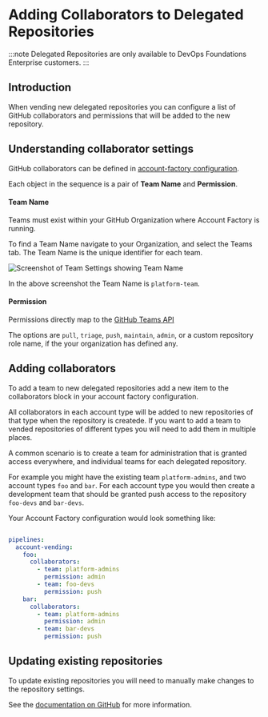 # Adding Collaborators to Delegated Repositories

:::note
Delegated Repositories are only available to DevOps Foundations Enterprise customers.
:::

## Introduction

When vending new delegated repositories you can configure a list of GitHub collaborators and permissions that will be added to the new repository.

## Understanding collaborator settings

GitHub collaborators can be defined in [account-factory configuration](/2.0/reference/accountfactory/configurations#github-collaborators).

Each object in the sequence is a pair of **Team Name** and **Permission**.

#### Team Name

Teams must exist within your GitHub Organization where Account Factory is running.

To find a Team Name navigate to your Organization, and select the Teams tab. The Team Name is the unique identifier for each team.

![Screenshot of Team Settings showing Team Name](/img/accountfactory/team-name.png)

In the above screenshot the Team Name is `platform-team`.

#### Permission

Permissions directly map to the <span class="external-link"><a href="https://docs.github.com/en/rest/teams/teams?apiVersion=2022-11-28#add-or-update-team-repository-permissions">GitHub Teams API</a></span>

The options are `pull`, `triage`, `push`, `maintain`, `admin`, or a custom repository role name, if the your organization has defined any.

## Adding collaborators

To add a team to new delegated repositories add a new item to the collaborators block in your account factory configuration.

All collaborators in each account type will be added to new repositories of that type when the repository is createde. If you want to add a team to vended repositories of different types you will need to add them in multiple places.

A common scenario is to create a team for administration that is granted access everywhere, and individual teams for each delegated repository.

For example you might have the existing team `platform-admins`, and two account types `foo` and `bar`. For each account type you would then create a development team that should be granted push access to the repository `foo-devs` and `bar-devs`.

Your Account Factory configuration would look something like:

```yml title="./.gruntwork/config.yml"

pipelines:
  account-vending:
    foo:
      collaborators:
        - team: platform-admins
          permission: admin
        - team: foo-devs
          permission: push
    bar:
      collaborators:
        - team: platform-admins
          permission: admin
        - team: bar-devs
          permission: push
```

## Updating existing repositories

To update existing repositories you will need to manually make changes to the repository settings.

See the <span class="external-link"><a href="https://docs.github.com/en/repositories/managing-your-repositorys-settings-and-features/managing-repository-settings/managing-teams-and-people-with-access-to-your-repository">documentation on GitHub</a></span> for more information.